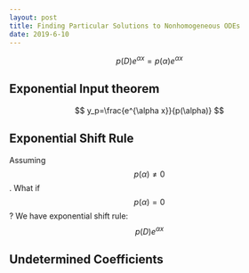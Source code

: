 ```yaml
---
layout: post
title: Finding Particular Solutions to Nonhomogeneous ODEs
date: 2019-6-10
---
```



$$
p(D)e^{\alpha x}=p(\alpha)e^{\alpha x}
$$
## Exponential Input theorem 

$$
y_p=\frac{e^{\alpha x}}{p(\alpha)}
$$
## Exponential Shift Rule

Assuming $$p(\alpha)\neq 0$$. What if $$p(\alpha)=0$$ ? We have exponential shift rule:
$$
p(D)e^{\alpha x}
$$






## Undetermined Coefficients

